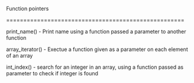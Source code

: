 Function pointers


====================================================


print_name() - Print name using a function passed a parameter to another function


array_iterator() - Exectue a function given as a parameter on each element of an array


int_index() - search for an integer in an array, using a function passed as parameter to check if integer is found


